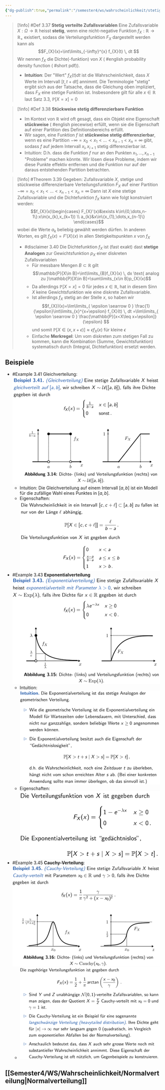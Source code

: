 ```yaml
---
{"dg-publish":true,"permalink":"/semester4/ws/wahrscheinlichkeit/stetige-zufallsvariablen/"}
---
```


>[!info] #Def 3.37 **Stetig verteilte Zufallsvariablen**
> Eine Zufallsvariable $X:\Omega\to \mathbb{R}$ heisst **stetig**, wenn eine nicht-negative Funktion $f_{X}:\mathbb{R}\to \mathbb{R}_{+}$ existiert, sodass die Verteilungsfunktion $F_{X}$ dargestellt werden kann als
> $$F_{X}(x)=\int\limits_{-\infty}^{x} f_{X}(t) \, dt $$
> Wir nennen $f_{X}$ die Dichte(-funktion) von $X$ ( #english probability density function ( #short pdf)).
> - **Intuition**: Der "Wert" $f_{X}(t)dt$ ist die Wahrscheinlichkeit, dass $X$ Werte im Intervall $[t,t+dt]$ annimmt.
>   Die Terminologie "stetig" ergibt sich aus der Tatsache, dass die Gleichung oben impliziert, dass $F_{X}$ eine stetige Funktion ist. Insbesondere gilt für alle $x\in\mathbb{R}$ laut Satz 3.3, $\mathbb{P}[X=x]=0$

>[!info] #Def 3.38 **Stückweise stetig differenzierbare Funktion**
>- Im Kontext von $\mathbb{R}$ wird oft gesagt, dass ein Objekt eine Eigenschaft **stückweise** ( #english piecewise) erfüllt, wenn sie die Eigenschaft auf einer Partition des Definitionsbereichs erfüllt.
>- Wir sagen, eine Funktion $f$ ist **stückweise stetig differenzierbar**, wenn es eine Partition $-\infty=x_{0}<x_{1}<\dots<x_{n-1}<x_{n}=\infty$ gibt, sodass $f$ auf jedem Intervall $x_{i},x_{i+1}$ stetig differenzierbar ist.
>- Intuition: D.h. dass die Funktion $f$ nur an den Punkten $x_{1},\dots,x_{n-1}$ "Probleme" machen könnte. Wir lösen diese Probleme, indem wir diese Punkte effektiv entfernen und die Funktion nur auf der daraus entstehenden Partition betrachten.

>[!info] #Theorem 3.39 
>Gegeben: Zufallsvariable $X$, stetige und stückweise differenzierbare Verteilungsfunktion $F_{X}$ auf einer Partition $-\infty=x_{0}<x_{1}<\dots<x_{n-1}<x_{n}=\infty$
>Dann ist $X$ eine stetige Zufallsvariable und die Dichtefunktion $f_{X}$ kann wie folgt konstruiert werden:
>$$f_{X}(x)\begin{cases} 
> F_{X}'(x)&\exists k\in\{0,\dots,n-1\}:x\in(x_{k},x_{k+1}) \\
> a_{k}&x\in\{x_{1},\dots,x_{n-1}\}
> \end{cases}$$
>wobei die Werte $a_{k}$ beliebig gewählt werden dürfen.
>In anderen Worten, es gilt $f_{X}(x)=F'(X)(x)$ in allen Stetigkeitspunkten $x$ von $f_{X}$
>- #disclaimer 3.40 Die Dichtefunktion $f_{X}$ ist (fast exakt) dast **stetige Analogen** zur Gewichtsfunktion $p_{X}$ einer diskreten Zufallsvariablen
>	- Für messbare Mengen $B\subset \mathbb{R}$ gilt
>	  $$\mathbb{P}[X\in B]=\int\limits_{B}f_{X}(x)  \, dx \text{ analog zu }\mathbb{P}[X\in B]=\sum\limits_{x\in B}p_{X}(x)$$ 
> 	- Da allerdings $\mathbb{P}[X=x]=0$ für jedes $x\in\mathbb{R}$, hat in diesem Sinn $X$ keine Gewichtsfunktion wie eine diskrete Zufallsvariable.
> 	- Ist allerdings $f_{X}$ stetig an der Stelle $x$, so haben wir
> 	  $$f_{X})(x)=\lim\limits_{ \epsilon \searrow 0 } \frac{1}{\epsilon}\int\limits_{x}^{x+\epsilon} f_{X}(t) \, dt  =\lim\limits_{ \epsilon \searrow 0 } \frac{\mathbb{P}[x<X\leq x+\epsilon]}{\epsilon} $$
> 	  und somit
> 	  $\mathbb{P}[X\in(x,x+\epsilon)]\approx \epsilon f_{X}(x)$ für kleine $\epsilon$
> 	 - Einfache **Merkregel**: Um vom diskreten zum stetigen Fall zu kommen, kann die Kombination (Summe, Gewichtsfunktion) systematisch durch (Integral, Dichtefunktion) ersetzt werden.

## Beispiele
- #Example 3.41 Gleichverteilung: ![Pasted image 20240402174928.png](/img/user/Semester4/WS/Wahrscheinlichkeit/attachments/Pasted%20image%2020240402174928.png)
	- Intuition: Die Gleichverteilung auf einem Intervall $[a,b]$ ist ein Modell für die zufällige Wahl eines Punktes in $[a,b]$.
	- Eigenschaften: ![Pasted image 20240402175210.png](/img/user/Semester4/WS/Wahrscheinlichkeit/attachments/Pasted%20image%2020240402175210.png)
- #Example 3.43 **Exponentialverteilung** ![Pasted image 20240402175236.png](/img/user/Semester4/WS/Wahrscheinlichkeit/attachments/Pasted%20image%2020240402175236.png)
	- Intuition: ![Pasted image 20240402175453.png](/img/user/Semester4/WS/Wahrscheinlichkeit/attachments/Pasted%20image%2020240402175453.png)
	- Eigenschaften: ![Pasted image 20240402175518.png](/img/user/Semester4/WS/Wahrscheinlichkeit/attachments/Pasted%20image%2020240402175518.png)
- #Example 3.45 **Cauchy-Verteilung**: ![Pasted image 20240402175559.png](/img/user/Semester4/WS/Wahrscheinlichkeit/attachments/Pasted%20image%2020240402175559.png)
	- ![Pasted image 20240402175615.png](/img/user/Semester4/WS/Wahrscheinlichkeit/attachments/Pasted%20image%2020240402175615.png)
## [[Semester4/WS/Wahrscheinlichkeit/Normalverteilung\|Normalverteilung]]